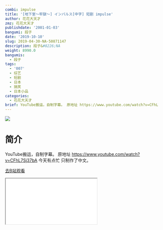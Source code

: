 ```yaml
---
combi: impulse
title: '[地下室～牢獄～] インパルス[中字] 短剧 impulse'
author: 花花大天才
zmz: 花花大天才
publishdate: '2001-01-03'
bangumi: 段子
date: '2019-10-10'
slug: 2019-04-30-NA-50871147
description: 段子&#8226;NA
weight: 8990.0
bangumis:
  - 段子
tags:
  - '007'
  - 综艺
  - 短剧
  - 日本
  - 搞笑
  - 日本小品
categories:
  - 花花大天才
brief: YouTube搬运，自制字幕。 原地址 https://www.youtube.com/watch?v=CFhL7Sj37bA 今天有点忙 只制作了中文。
---
```

![](https://raw.githubusercontent.com/tcgriffith/owaraisite/master/static/tmpimg/d00726e9930707ff26424bf501f010e99139541f.jpg.480.jpg)
# 简介  
YouTube搬运，自制字幕。
原地址  https://www.youtube.com/watch?v=CFhL7Sj37bA
今天有点忙 只制作了中文。  

[去B站观看](https://www.bilibili.com/video/av50871147/)
<div class ="resp-container"><iframe class="testiframe" src="//player.bilibili.com/player.html?aid=50871147"", scrolling="no", allowfullscreen="true" > </iframe></div> 
